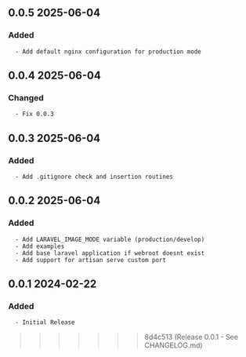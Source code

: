 ## 0.0.5 2025-06-04 <dave at tiredofit dot ca>

   ### Added
      - Add default nginx configuration for production mode


## 0.0.4 2025-06-04 <dave at tiredofit dot ca>

   ### Changed
      - Fix 0.0.3


## 0.0.3 2025-06-04 <dave at tiredofit dot ca>

   ### Added
      - Add .gitignore check and insertion routines


## 0.0.2 2025-06-04 <dave at tiredofit dot ca>

   ### Added
      - Add LARAVEL_IMAGE_MODE variable (production/develop)
      - Add examples
      - Add base laravel application if webroot doesnt exist
      - Add support for artisan serve custom port


## 0.0.1 2024-02-22 <ihorkolos at selfdesign dot org>

   ### Added
      - Initial Release
>>>>>>> 8d4c513 (Release 0.0.1 - See CHANGELOG.md)
